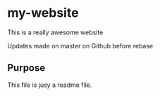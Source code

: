 # my-website

This is a really awesome website

Updates made on master on Github before rebase

## Purpose

This file is jusy a readme file.
